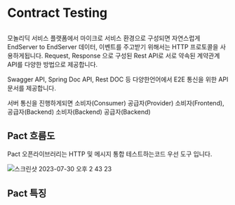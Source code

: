 # Contract Testing 

##
모놀리딕 서비스 플랫폼에서 마이크로 서비스 환경으로 구성되면 
자연스럽게 EndServer to EndServer 데이터, 이벤트를 주고받기 위해서는 HTTP 프로토콜을 사용하게됩니다.
Request, Response 으로 구성된 Rest API로 서로 약속된 계약관계 API를 다양한 방법으로 제공합니다.

Swagger API, Spring Doc API, Rest DOC 등 
다양한언어에서 E2E 통신을 위한 API 문서를 제공합니다. 

서버 통신을 진행하게되면 소비자(Consumer) 공급자(Provider)
소비자(Frontend), 공급자(Backend)
소비자(Backend) 공급자(Backend)

## Pact 흐름도
Pact 오픈라이브러리는 HTTP 및 메시지 통합 테스트하는코드 우선 도구 입니다.


![스크린샷 2023-07-30 오후 2 43 23](https://github.com/lswteen/blog/assets/3292892/ff1ff4f7-d414-4384-8e27-3d10cbd4da6f)


## Pact 특징